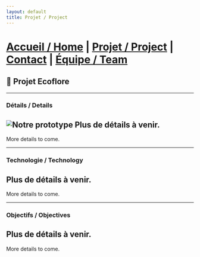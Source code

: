 ```yaml
---
layout: default
title: Projet / Project
---
```


# [Accueil / Home](index.md)  |  [Projet / Project](projet.md)  |  [Contact](contact.md)  |  [Équipe / Team](Team.md)

## 🌱 Projet Ecoflore

---

### Détails / Details
![Notre prototype](images/image_Test.jpg)
Plus de détails à venir.
--
More details to come.

---
### Technologie / Technology
Plus de détails à venir.
--
More details to come.

---
###  Objectifs / Objectives
Plus de détails à venir.
--
More details to come.
